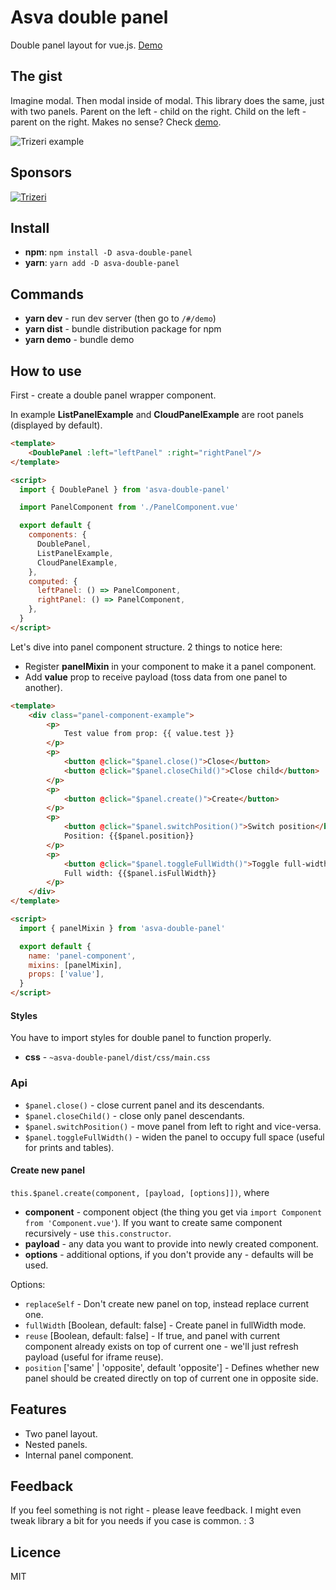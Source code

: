 # Asva double panel

Double panel layout for vue.js. [Demo](http://double-panel.asva.by/#/demo/DoublePanel/DoublePanel.demo.vue)

## The gist

Imagine modal. Then modal inside of modal. This library does the same, just with two panels. Parent on the left - child on the right. Child on the left - parent on the right. Makes no sense? Check [demo](http://double-panel.asva.by/#/demo/DoublePanel/DoublePanel.demo.vue).

![Trizeri example](https://i.imgur.com/B4fPzPP.gifv)

## Sponsors

[![Trizeri](https://trizeri.com/images/logo-and-text.png)](https://trizeri.com)

## Install

* **npm**: `npm install -D asva-double-panel` 
* **yarn**: `yarn add -D asva-double-panel`

## Commands

* **yarn dev** - run dev server (then go to `/#/demo`)
* **yarn dist** - bundle distribution package for npm
* **yarn demo** - bundle demo

## How to use

First - create a double panel wrapper component.

In example **ListPanelExample** and **CloudPanelExample** are root panels (displayed by default).

```html
<template>
    <DoublePanel :left="leftPanel" :right="rightPanel"/>
</template>

<script>
  import { DoublePanel } from 'asva-double-panel'

  import PanelComponent from './PanelComponent.vue'

  export default {
    components: {
      DoublePanel,
      ListPanelExample,
      CloudPanelExample,
    },
    computed: {
      leftPanel: () => PanelComponent,
      rightPanel: () => PanelComponent,
    },
  }
</script>
```

Let's dive into panel component structure. 2 things to notice here:

* Register **panelMixin** in your component to make it a panel component.
* Add **value** prop to receive payload (toss data from one panel to another).

```html
<template>
    <div class="panel-component-example">
        <p>
            Test value from prop: {{ value.test }}
        </p>
        <p>
            <button @click="$panel.close()">Close</button>
            <button @click="$panel.closeChild()">Close child</button>
        </p>
        <p>
            <button @click="$panel.create()">Create</button>
        </p>
        <p>
            <button @click="$panel.switchPosition()">Switch position</button>
            Position: {{$panel.position}}
        </p>
        <p>
            <button @click="$panel.toggleFullWidth()">Toggle full-width</button>
            Full width: {{$panel.isFullWidth}}
        </p>
    </div>
</template>

<script>
  import { panelMixin } from 'asva-double-panel'

  export default {
    name: 'panel-component',
    mixins: [panelMixin],
    props: ['value'],
  }
</script>
```

#### Styles

You have to import styles for double panel to function properly.

* **css** - `~asva-double-panel/dist/css/main.css`

### Api

* `$panel.close()` - close current panel and its descendants.
* `$panel.closeChild()` - close only panel descendants.
* `$panel.switchPosition()` - move panel from left to right and vice-versa.
* `$panel.toggleFullWidth()` - widen the panel to occupy full space (useful for prints and tables).

#### Create new panel

`this.$panel.create(component, [payload, [options]])`, where

* **component** - component object (the thing you get via `import Component from 'Component.vue'`). If you want to create same component recursively - use `this.constructor`.
* **payload** - any data you want to provide into newly created component.
* **options** - additional options, if you don't provide any - defaults will be used.

Options:

* `replaceSelf` - Don't create new panel on top, instead replace current one.
* `fullWidth` [Boolean, default: false] - Create panel in fullWidth mode.
* `reuse` [Boolean, default: false] - If true, and panel with current component already exists on top of current one - we'll just refresh payload (useful for iframe reuse).
* `position` ['same' | 'opposite', default 'opposite'] - Defines whether new panel should be created directly on top of current one in opposite side.

## Features
* Two panel layout. 
* Nested panels.
* Internal panel component.

## Feedback

If you feel something is not right - please leave feedback. I might even tweak library a bit for you needs if you case is common. : 3

## Licence

MIT
